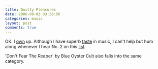 ```yaml
---
title: Guilty Pleasures
date: 2006-08-03 03:38:50
categories: music
layout: post
comments: true
---
```

OK. I [own](http://www.nbrightside.com/blog/2005/12/22/confession-time/)
up. Although I have superb
[taste](http://www.nbrightside.com/blog/2005/11/13/music-for-a-very-long-car-journey/)
in music, I can't help but hum along whenever I hear No. 2 on this
[list](http://news.bbc.co.uk/1/hi/entertainment/5237492.stm).

'Don't Fear The Reaper' by Blue Oyster Cult also falls into the same
category.
